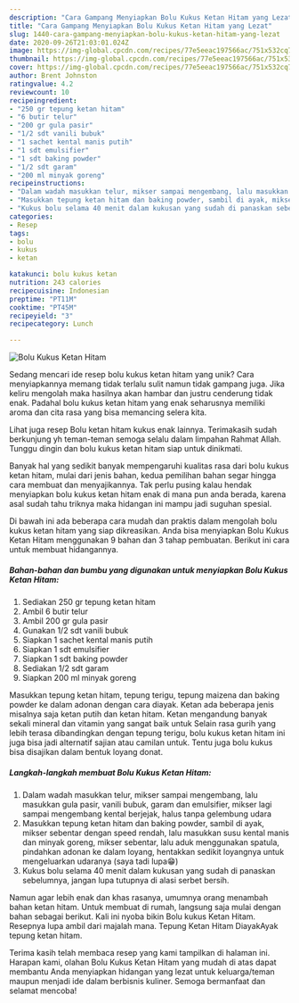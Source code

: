 ```yaml
---
description: "Cara Gampang Menyiapkan Bolu Kukus Ketan Hitam yang Lezat"
title: "Cara Gampang Menyiapkan Bolu Kukus Ketan Hitam yang Lezat"
slug: 1440-cara-gampang-menyiapkan-bolu-kukus-ketan-hitam-yang-lezat
date: 2020-09-26T21:03:01.024Z
image: https://img-global.cpcdn.com/recipes/77e5eeac197566ac/751x532cq70/bolu-kukus-ketan-hitam-foto-resep-utama.jpg
thumbnail: https://img-global.cpcdn.com/recipes/77e5eeac197566ac/751x532cq70/bolu-kukus-ketan-hitam-foto-resep-utama.jpg
cover: https://img-global.cpcdn.com/recipes/77e5eeac197566ac/751x532cq70/bolu-kukus-ketan-hitam-foto-resep-utama.jpg
author: Brent Johnston
ratingvalue: 4.2
reviewcount: 10
recipeingredient:
- "250 gr tepung ketan hitam"
- "6 butir telur"
- "200 gr gula pasir"
- "1/2 sdt vanili bubuk"
- "1 sachet kental manis putih"
- "1 sdt emulsifier"
- "1 sdt baking powder"
- "1/2 sdt garam"
- "200 ml minyak goreng"
recipeinstructions:
- "Dalam wadah masukkan telur, mikser sampai mengembang, lalu masukkan gula pasir, vanili bubuk, garam dan emulsifier, mikser lagi sampai mengembang kental berjejak, halus tanpa gelembung udara"
- "Masukkan tepung ketan hitam dan baking powder, sambil di ayak, mikser sebentar dengan speed rendah, lalu masukkan susu kental manis dan minyak goreng, mikser sebentar, lalu aduk menggunakan spatula, pindahkan adonan ke dalam loyang, hentakkan sedikit loyangnya untuk mengeluarkan udaranya (saya tadi lupa😁)"
- "Kukus bolu selama 40 menit dalam kukusan yang sudah di panaskan sebelumnya, jangan lupa tutupnya di alasi serbet bersih."
categories:
- Resep
tags:
- bolu
- kukus
- ketan

katakunci: bolu kukus ketan 
nutrition: 243 calories
recipecuisine: Indonesian
preptime: "PT11M"
cooktime: "PT45M"
recipeyield: "3"
recipecategory: Lunch

---
```



![Bolu Kukus Ketan Hitam](https://img-global.cpcdn.com/recipes/77e5eeac197566ac/751x532cq70/bolu-kukus-ketan-hitam-foto-resep-utama.jpg)

Sedang mencari ide resep bolu kukus ketan hitam yang unik? Cara menyiapkannya memang tidak terlalu sulit namun tidak gampang juga. Jika keliru mengolah maka hasilnya akan hambar dan justru cenderung tidak enak. Padahal bolu kukus ketan hitam yang enak seharusnya memiliki aroma dan cita rasa yang bisa memancing selera kita.

Lihat juga resep Bolu ketan hitam kukus enak lainnya. Terimakasih sudah berkunjung yh teman-teman semoga selalu dalam limpahan Rahmat Allah. Tunggu dingin dan bolu kukus ketan hitam siap untuk dinikmati.

Banyak hal yang sedikit banyak mempengaruhi kualitas rasa dari bolu kukus ketan hitam, mulai dari jenis bahan, kedua pemilihan bahan segar hingga cara membuat dan menyajikannya. Tak perlu pusing kalau hendak menyiapkan bolu kukus ketan hitam enak di mana pun anda berada, karena asal sudah tahu triknya maka hidangan ini mampu jadi suguhan spesial.


Di bawah ini ada beberapa cara mudah dan praktis dalam mengolah bolu kukus ketan hitam yang siap dikreasikan. Anda bisa menyiapkan Bolu Kukus Ketan Hitam menggunakan 9 bahan dan 3 tahap pembuatan. Berikut ini cara untuk membuat hidangannya.

<!--inarticleads1-->

##### Bahan-bahan dan bumbu yang digunakan untuk menyiapkan Bolu Kukus Ketan Hitam:

1. Sediakan 250 gr tepung ketan hitam
1. Ambil 6 butir telur
1. Ambil 200 gr gula pasir
1. Gunakan 1/2 sdt vanili bubuk
1. Siapkan 1 sachet kental manis putih
1. Siapkan 1 sdt emulsifier
1. Siapkan 1 sdt baking powder
1. Sediakan 1/2 sdt garam
1. Siapkan 200 ml minyak goreng


Masukkan tepung ketan hitam, tepung terigu, tepung maizena dan baking powder ke dalam adonan dengan cara diayak. Ketan ada beberapa jenis misalnya saja ketan putih dan ketan hitam. Ketan mengandung banyak sekali mineral dan vitamin yang sangat baik untuk Selain rasa gurih yang lebih terasa dibandingkan dengan tepung terigu, bolu kukus ketan hitam ini juga bisa jadi alternatif sajian atau camilan untuk. Tentu juga bolu kukus bisa disajikan dalam bentuk loyang donat. 

<!--inarticleads2-->

##### Langkah-langkah membuat Bolu Kukus Ketan Hitam:

1. Dalam wadah masukkan telur, mikser sampai mengembang, lalu masukkan gula pasir, vanili bubuk, garam dan emulsifier, mikser lagi sampai mengembang kental berjejak, halus tanpa gelembung udara
1. Masukkan tepung ketan hitam dan baking powder, sambil di ayak, mikser sebentar dengan speed rendah, lalu masukkan susu kental manis dan minyak goreng, mikser sebentar, lalu aduk menggunakan spatula, pindahkan adonan ke dalam loyang, hentakkan sedikit loyangnya untuk mengeluarkan udaranya (saya tadi lupa😁)
1. Kukus bolu selama 40 menit dalam kukusan yang sudah di panaskan sebelumnya, jangan lupa tutupnya di alasi serbet bersih.


Namun agar lebih enak dan khas rasanya, umumnya orang menambah bahan ketan hitam. Untuk membuat di rumah, langsung saja mulai dengan bahan sebagai berikut. Kali ini nyoba bikin Bolu kukus Ketan Hitam. Resepnya lupa ambil dari majalah mana. Tepung Ketan Hitam DiayakAyak tepung ketan hitam. 

Terima kasih telah membaca resep yang kami tampilkan di halaman ini. Harapan kami, olahan Bolu Kukus Ketan Hitam yang mudah di atas dapat membantu Anda menyiapkan hidangan yang lezat untuk keluarga/teman maupun menjadi ide dalam berbisnis kuliner. Semoga bermanfaat dan selamat mencoba!
